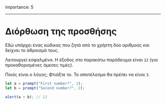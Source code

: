 importance: 5

---

# Διόρθωση της προσθήσης

Εδώ υπάρχει ένας κώδικας που ζητά από το χρήστη δύο αριθμούς και δείχνει το άθροισμά τους.

Λειτουργεί εσφαλμένα. Η έξοδος στο παρακάτω παράδειγμα είναι `12` (για προκαθορισμένες άμεσες τιμές).

Ποιός είναι ο λόγος; Φτιάξτε το. Το αποτέλεσμα θα πρέπει να είναι `3`.

```js run
let a = prompt("First number?", 1);
let b = prompt("Second number?", 2);

alert(a + b); // 12
```
